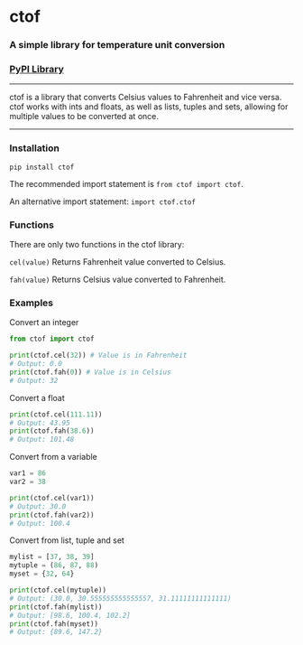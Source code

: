 # ctof
### A simple library for temperature unit conversion
### [PyPI Library](https://pypi.org/project/ctof/)

***

ctof is a library that converts Celsius values to Fahrenheit
and vice versa. ctof works with ints and floats, as well as
lists, tuples and sets, allowing for multiple values to be
converted at once.

***

### Installation

```
pip install ctof
```

The recommended import statement is `from ctof import ctof`.

An alternative import statement: `import ctof.ctof`

### Functions

There are only two functions in the ctof library:

`cel(value)`
Returns Fahrenheit value converted to Celsius.

`fah(value)`
Returns Celsius value converted to Fahrenheit.

### Examples

Convert an integer
```py
from ctof import ctof

print(ctof.cel(32)) # Value is in Fahrenheit
# Output: 0.0
print(ctof.fah(0)) # Value is in Celsius
# Output: 32
```
Convert a float
```py
print(ctof.cel(111.11))
# Output: 43.95
print(ctof.fah(38.6))
# Output: 101.48
```

Convert from a variable
```py
var1 = 86
var2 = 38

print(ctof.cel(var1))
# Output: 30.0
print(ctof.fah(var2))
# Output: 100.4
```

Convert from list, tuple and set
```py
mylist = [37, 38, 39]
mytuple = (86, 87, 88)
myset = {32, 64}

print(ctof.cel(mytuple))
# Output: (30.0, 30.555555555555557, 31.11111111111111)
print(ctof.fah(mylist))
# Output: [98.6, 100.4, 102.2]
print(ctof.fah(myset))
# Output: {89.6, 147.2}
```